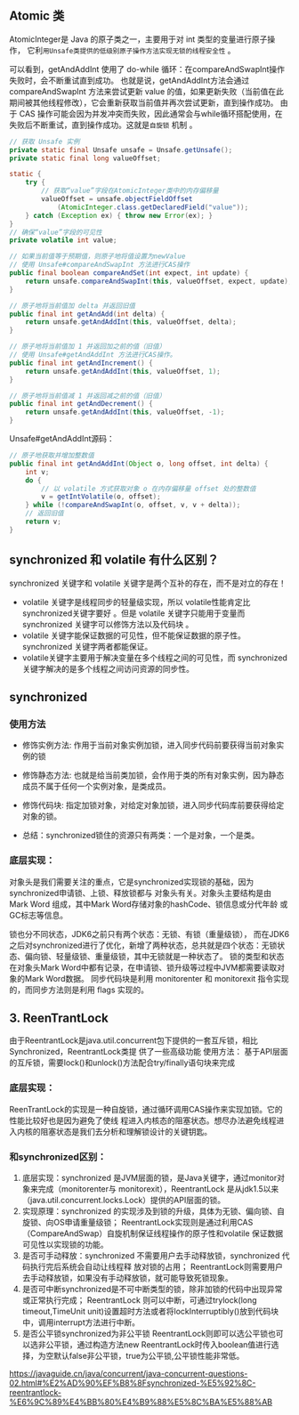 ## Atomic 类
AtomicInteger是 Java 的原子类之一，主要用于对 int 类型的变量进行原子操作， 它利`用Unsafe类提供的低级别原子操作方法实现无锁的线程安全性` 。

可以看到，getAndAddInt 使用了 do-while 循环：在compareAndSwapInt操作失败时，会不断重试直到成功。
也就是说，getAndAddInt方法会通过 compareAndSwapInt 方法来尝试更新 value 的值，如果更新失败（当前值在此期间被其他线程修改），它会重新获取当前值并再次尝试更新，直到操作成功。
由于 CAS 操作可能会因为并发冲突而失败，因此通常会与while循环搭配使用，在失败后不断重试，直到操作成功。这就是`自旋锁` 机制 。

```java
// 获取 Unsafe 实例
private static final Unsafe unsafe = Unsafe.getUnsafe();
private static final long valueOffset;

static {
    try {
        // 获取“value”字段在AtomicInteger类中的内存偏移量
        valueOffset = unsafe.objectFieldOffset
            (AtomicInteger.class.getDeclaredField("value"));
    } catch (Exception ex) { throw new Error(ex); }
}
// 确保“value”字段的可见性
private volatile int value;

// 如果当前值等于预期值，则原子地将值设置为newValue
// 使用 Unsafe#compareAndSwapInt 方法进行CAS操作
public final boolean compareAndSet(int expect, int update) {
    return unsafe.compareAndSwapInt(this, valueOffset, expect, update);
}

// 原子地将当前值加 delta 并返回旧值
public final int getAndAdd(int delta) {
    return unsafe.getAndAddInt(this, valueOffset, delta);
}

// 原子地将当前值加 1 并返回加之前的值（旧值）
// 使用 Unsafe#getAndAddInt 方法进行CAS操作。
public final int getAndIncrement() {
    return unsafe.getAndAddInt(this, valueOffset, 1);
}

// 原子地将当前值减 1 并返回减之前的值（旧值）
public final int getAndDecrement() {
    return unsafe.getAndAddInt(this, valueOffset, -1);
}
```


Unsafe#getAndAddInt源码：
```java
// 原子地获取并增加整数值
public final int getAndAddInt(Object o, long offset, int delta) {
    int v;
    do {
        // 以 volatile 方式获取对象 o 在内存偏移量 offset 处的整数值
        v = getIntVolatile(o, offset);
    } while (!compareAndSwapInt(o, offset, v, v + delta));
    // 返回旧值
    return v;
}
```

## synchronized 和 volatile 有什么区别？
synchronized 关键字和 volatile 关键字是两个互补的存在，而不是对立的存在！
* volatile 关键字是线程同步的轻量级实现，所以 volatile性能肯定比synchronized关键字要好 。但是 volatile 关键字只能用于变量而 synchronized 关键字可以修饰方法以及代码块 。
* volatile 关键字能保证数据的可见性，但不能保证数据的原子性。synchronized 关键字两者都能保证。
* volatile关键字主要用于解决变量在多个线程之间的可见性，而 synchronized 关键字解决的是多个线程之间访问资源的同步性。


## synchronized


### 使用方法
* 修饰实例方法: 作用于当前对象实例加锁，进入同步代码前要获得当前对象实例的锁

* 修饰静态方法: 也就是给当前类加锁，会作用于类的所有对象实例，因为静态成员不属于任何一个实例对象，是类成员。
* 修饰代码块: 指定加锁对象，对给定对象加锁，进入同步代码库前要获得给定对象的锁。

* 总结：synchronized锁住的资源只有两类：一个是对象，一个是类。

### 底层实现：
对象头是我们需要关注的重点，它是synchronized实现锁的基础，因为synchronized申请锁、上锁、释放锁都与
对象头有关。对象头主要结构是由Mark Word 组成，其中Mark Word存储对象的hashCode、锁信息或分代年龄
或GC标志等信息。

锁也分不同状态，JDK6之前只有两个状态：无锁、有锁（重量级锁），
而在JDK6之后对synchronized进行了优化，新增了两种状态，总共就是四个状态：无锁状态、偏向锁、轻量级锁、重量级锁，其中无锁就是一种状态了。
锁的类型和状态在对象头Mark Word中都有记录，在申请锁、锁升级等过程中JVM都需要读取对象的Mark Word数据。
同步代码块是利用 monitorenter 和 monitorexit 指令实现的，而同步方法则是利用 flags 实现的。

## 3. ReenTrantLock
由于ReentrantLock是java.util.concurrent包下提供的一套互斥锁，相比Synchronized，ReentrantLock类提
供了一些高级功能
使用方法：
基于API层面的互斥锁，需要lock()和unlock()方法配合try/finally语句块来完成

### 底层实现：
ReenTrantLock的实现是一种自旋锁，通过循环调用CAS操作来实现加锁。它的性能比较好也是因为避免了使线
程进入内核态的阻塞状态。想尽办法避免线程进入内核的阻塞状态是我们去分析和理解锁设计的关键钥匙。

### 和synchronized区别：
1. 底层实现：synchronized 是JVM层面的锁，是Java关键字，通过monitor对象来完成（monitorenter与
   monitorexit），ReentrantLock 是从jdk1.5以来（java.util.concurrent.locks.Lock）提供的API层面的锁。
2. 实现原理：synchronized 的实现涉及到锁的升级，具体为无锁、偏向锁、自旋锁、向OS申请重量级锁；
   ReentrantLock实现则是通过利用CAS（CompareAndSwap）自旋机制保证线程操作的原子性和volatile
   保证数据可见性以实现锁的功能。
3. 是否可手动释放：synchronized 不需要用户去手动释放锁，synchronized 代码执行完后系统会自动让线程释
   放对锁的占用； ReentrantLock则需要用户去手动释放锁，如果没有手动释放锁，就可能导致死锁现象。
4. 是否可中断synchronized是不可中断类型的锁，除非加锁的代码中出现异常或正常执行完成； ReentrantLock
   则可以中断，可通过trylock(long timeout,TimeUnit unit)设置超时方法或者将lockInterruptibly()放到代码块
   中，调用interrupt方法进行中断。
5. 是否公平锁synchronized为非公平锁 ReentrantLock则即可以选公平锁也可以选非公平锁，通过构造方法new
   ReentrantLock时传入boolean值进行选择，为空默认false非公平锁，true为公平锁,公平锁性能非常低。


https://javaguide.cn/java/concurrent/java-concurrent-questions-02.html#%E2%AD%90%EF%B8%8Fsynchronized-%E5%92%8C-reentrantlock-%E6%9C%89%E4%BB%80%E4%B9%88%E5%8C%BA%E5%88%AB